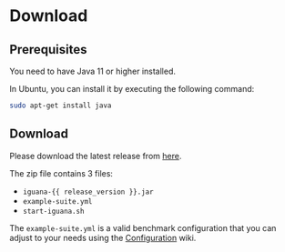 # Download

## Prerequisites

You need to have Java 11 or higher installed. 


In Ubuntu, you can install it by executing the following command: 
```bash
sudo apt-get install java
``` 

## Download

Please download the latest release from [here](https://github.com/dice-group/IGUANA/releases/latest).

The zip file contains 3 files:

* `iguana-{{ release_version }}.jar`
* `example-suite.yml`
* `start-iguana.sh`

The `example-suite.yml` is a valid benchmark configuration that you can adjust to your needs using the [Configuration](../usage/configuration) wiki.
